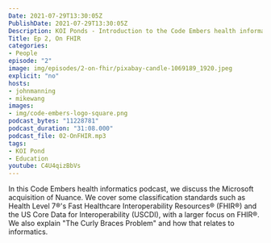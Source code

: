 ```yaml
---
Date: 2021-07-29T13:30:05Z
PublishDate: 2021-07-29T13:30:05Z
Description: KOI Ponds - Introduction to the Code Embers health informatics podcast, including discussions on the KOI Pond, on the value of the physician informatician, and jankiness scales.
Title: Ep 2, On FHIR
categories:
- People
episode: "2"
image: img/episodes/2-on-fhir/pixabay-candle-1069189_1920.jpeg
explicit: "no"
hosts:
- johnmanning
- mikewang
images:
- img/code-embers-logo-square.png
podcast_bytes: "11228781" 
podcast_duration: "31:08.000"
podcast_file: 02-OnFHIR.mp3
tags:
- KOI Pond
- Education
youtube: C4U4qizBbVs
---
```

In this Code Embers health informatics podcast, we discuss the Microsoft acquisition of Nuance. We cover some classification standards such as Health Level 7®'s Fast Healthcare Interoperability Resources® (FHIR®) and the US Core Data for Interoperability (USCDI), with a larger focus on FHIR®. We also explain "The Curly Braces Problem" and how that relates to informatics.
